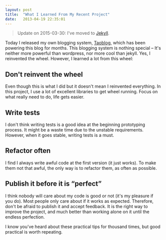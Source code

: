 ```yaml
---
layout: post
title:  "What I Learned From My Recent Project"
date:   2013-04-19 22:35:01
---
```


> Update on 2015-03-30: I've moved to [Jekyll](http://jekyllrb.com/).

Today I released my own blogging system, [Taoblog](https://github.com/ptpt/taoblog),
which has been powering this blog for months. This blogging system
is nothing special – It's neither more powerful than
wordpress, nor more cool than jekyll. Yes, I reinvented the
wheel. However, I learned a lot from this wheel:

## Don't reinvent the wheel

Even though this is what I did but it doesn't mean I reinvented
everything. In this project, I use a lot of excellent libraries to get
wheel running. Focus on what really need to do, life gets easier.

## Write tests

I don't think writing tests is a good idea at the beginning
prototyping process. It might be a waste time due to the unstable
requirements. However, when it goes stable, writing tests is a must.

## Refactor often

I find I always write awful code at the first version (it just
works). To make them not that awful, the only way is to refactor them,
as often as possible.

## Publish it before it is “perfect”

I think nobody will care about my code is good or not (it's my
pleasure if you do). Most people only care about if it works as
expected. Therefore, don't be afraid to publish it and accept
feedback. It is the right way to improve the project, and much better
than working alone on it until the endless perfection.

I know you've heard about these practical tips for thousand
times, but good practical is worth repeating.
